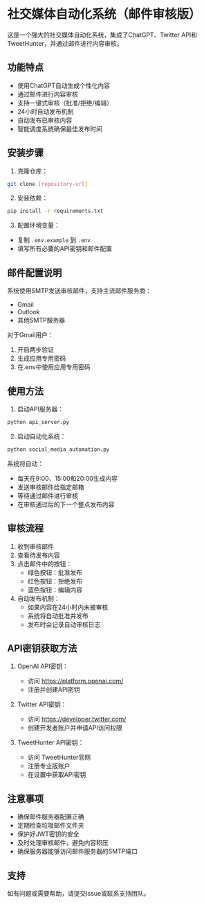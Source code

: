 # 社交媒体自动化系统（邮件审核版）

这是一个强大的社交媒体自动化系统，集成了ChatGPT、Twitter API和TweetHunter，并通过邮件进行内容审核。

## 功能特点

- 使用ChatGPT自动生成个性化内容
- 通过邮件进行内容审核
- 支持一键式审核（批准/拒绝/编辑）
- 24小时自动发布机制
- 自动发布已审核内容
- 智能调度系统确保最佳发布时间

## 安装步骤

1. 克隆仓库：
```bash
git clone [repository-url]
```

2. 安装依赖：
```bash
pip install -r requirements.txt
```

3. 配置环境变量：
- 复制 `.env.example` 到 `.env`
- 填写所有必要的API密钥和邮件配置

## 邮件配置说明

系统使用SMTP发送审核邮件，支持主流邮件服务商：

- Gmail
- Outlook
- 其他SMTP服务器

对于Gmail用户：
1. 开启两步验证
2. 生成应用专用密码
3. 在.env中使用应用专用密码

## 使用方法

1. 启动API服务器：
```bash
python api_server.py
```

2. 启动自动化系统：
```bash
python social_media_automation.py
```

系统将自动：
- 每天在9:00、15:00和20:00生成内容
- 发送审核邮件给指定邮箱
- 等待通过邮件进行审核
- 在审核通过后的下一个整点发布内容

## 审核流程

1. 收到审核邮件
2. 查看待发布内容
3. 点击邮件中的按钮：
   - 绿色按钮：批准发布
   - 红色按钮：拒绝发布
   - 蓝色按钮：编辑内容
4. 自动发布机制：
   - 如果内容在24小时内未被审核
   - 系统将自动批准并发布
   - 发布时会记录自动审核日志

## API密钥获取方法

1. OpenAI API密钥：
   - 访问 https://platform.openai.com/
   - 注册并创建API密钥

2. Twitter API密钥：
   - 访问 https://developer.twitter.com/
   - 创建开发者账户并申请API访问权限

3. TweetHunter API密钥：
   - 访问 TweetHunter官网
   - 注册专业版账户
   - 在设置中获取API密钥

## 注意事项

- 确保邮件服务器配置正确
- 定期检查垃圾邮件文件夹
- 保护好JWT密钥的安全
- 及时处理审核邮件，避免内容积压
- 确保服务器能够访问邮件服务器的SMTP端口

## 支持

如有问题或需要帮助，请提交Issue或联系支持团队。
